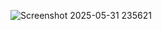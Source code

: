 ![Screenshot 2025-05-31 235621](https://github.com/user-attachments/assets/9e609a68-ff54-40f3-acee-ecd6d186d559)

